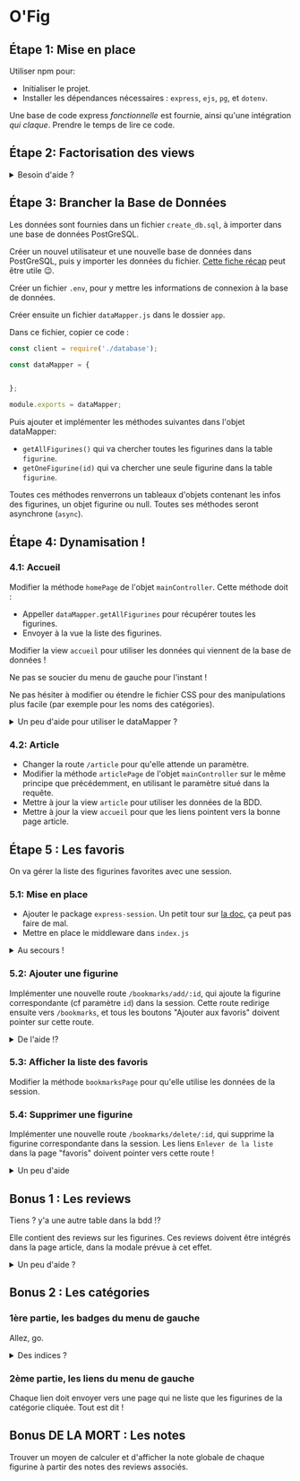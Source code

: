 # O'Fig

## Étape 1: Mise en place

Utiliser npm pour:
- Initialiser le projet.
- Installer les dépendances nécessaires : `express`, `ejs`, `pg`, et `dotenv`.

Une base de code express _fonctionnelle_ est fournie, ainsi qu'une intégration _qui claque_. Prendre le temps de lire ce code.

## Étape 2: Factorisation des views

<details>
<summary>Besoin d'aide ?</summary>

- Créer un dossier `views` dans le dossier `app`, y copier les fichiers html fournis en les renommant en `.ejs`.
- Faire les réglages de express pour utiliser EJS et le bon dossier de views.
- Créer les fichiers `header.ejs`, `footer.ejs` et `leftMenu.ejs` (pour le menu qui se trouve sur la gauche), y mettre le code HTML factorisable, et inclure ces fichiers dans les autres views.
- Modifier les méthodes des controllers pour utiliser les views ejs.

</details>

## Étape 3: Brancher la Base de Données

Les données sont fournies dans un fichier `create_db.sql`, à importer dans une base de données PostGreSQL. 

Créer un nouvel utilisateur et une nouvelle base de données dans PostGreSQL, puis y importer les données du fichier. [Cette fiche récap](https://kourou.oclock.io/ressources/objectifs/creer-une-nouvelle-base-de-donnee-sur-postgresql/) peut être utile :wink:.

Créer un fichier `.env`, pour y mettre les informations de connexion à la base de données.

Créer ensuite un fichier `dataMapper.js` dans le dossier `app`.

Dans ce fichier, copier ce code :

```javascript
const client = require('./database');

const dataMapper = {


};

module.exports = dataMapper;
```

Puis ajouter et implémenter les méthodes suivantes dans l'objet dataMapper:

- `getAllFigurines()` qui va chercher toutes les figurines dans la table `figurine`.
- `getOneFigurine(id)` qui va chercher une seule figurine dans la table `figurine`.

Toutes ces méthodes renverrons un tableaux d'objets contenant les infos des figurines, un objet figurine ou null.
Toutes ses méthodes seront asynchrone (`async`).

## Étape 4: Dynamisation !

### 4.1: Accueil

Modifier la méthode `homePage` de l'objet `mainController`. Cette méthode doit : 
- Appeller `dataMapper.getAllFigurines` pour récupérer toutes les figurines.
- Envoyer à la vue la liste des figurines.

Modifier la view `accueil` pour utiliser les données qui viennent de la base de données !

Ne pas se soucier du menu de gauche pour l'instant !

Ne pas hésiter à modifier ou étendre le fichier CSS pour des manipulations plus facile (par exemple pour les noms des catégories).

<details>
<summary>Un peu d'aide pour utiliser le dataMapper ?</summary>

- Ne pas oublié `await` devant le `client.query` ET la méthode du dataMapper `dataMapper.getAllFigurines()`.
- Pour gérer l'erreur, entourer l'appel du dataMapper et l'appel du `render()` par un bloc `try/catch`.
- et c'est tout :wink:.

</details>

### 4.2: Article

- Changer la route `/article` pour qu'elle attende un paramètre.
- Modifier la méthode `articlePage` de l'objet `mainController` sur le même principe que précédemment, en utilisant le paramètre situé dans la requête.
- Mettre à jour la view `article` pour utiliser les données de la BDD.
- Mettre à jour la view `accueil` pour que les liens pointent vers la bonne page article.

## Étape 5 : Les favoris

On va gérer la liste des figurines favorites avec une session.

### 5.1: Mise en place

- Ajouter le package `express-session`. Un petit tour sur [la doc](https://www.npmjs.com/package/express-session), ça peut pas faire de mal.
- Mettre en place le middleware dans `index.js`

<details>
<summary>Au secours !</summary>

```js
const expressSession = require('express-session');
app.use(expressSession({
  resave: true,
  saveUninitialized: true,
  secret: "Guess it!",
  cookie: {
    secure: false,
    maxAge: (1000*60*60) // ça fait une heure
  }
}));
```

</details>

### 5.2: Ajouter une figurine

Implémenter une nouvelle route `/bookmarks/add/:id`, qui ajoute la figurine correspondante (cf paramètre `id`) dans la session. Cette route redirige ensuite vers `/bookmarks`, et tous les boutons "Ajouter aux favoris" doivent pointer sur cette route.

<details>
<summary>De l'aide !?</summary>

- Qui dit "créer une nouvelle route", dit "créer une nouvelle méthode" !
- Dans cette nouvelle méthode:
    - Si la liste n'existe pas, il faut la créer ! (`req.session.bookmarks = []`)
    - Puis tester si la figurine est déjà dans la liste.
    - Si la figurine n'est pas dans la lise, récupérer la figurine dans la base de données avec `dataMapper.getOneFigurine`.
    - Puis ajouter la figurine à la liste (`req.session.bookmarks.push(figurine)`)
    - Si la figurine est déjà dans la liste, il n'y a rien à faire !
    - Dans tous les cas, rediriger vers la route `/bookmarks`, grâce à la méthode `res.redirect`

</details>

### 5.3: Afficher la liste des favoris

Modifier la méthode `bookmarksPage` pour qu'elle utilise les données de la session. 

### 5.4: Supprimer une figurine

Implémenter une nouvelle route `/bookmarks/delete/:id`, qui supprime la figurine correspondante dans la session. Les liens `Enlever de la liste` dans la page "favoris" doivent pointer vers cette route !

<details>
<summary>Un peu d'aide</summary>

- Nouvelle route, nouvelle méthode !
- Dans cette méthode : 
    - Enlever la figurine de la liste (avec `req.session.bookmarks.filter(...)` ).
    - Et rediriger vers la route `/bookmarks`

</details>

## Bonus 1 : Les reviews

Tiens ? y'a une autre table dans la bdd !?

Elle contient des reviews sur les figurines. Ces reviews doivent être intégrés dans la page article, dans la modale prévue à cet effet.

<details>
<summary>Un peu d'aide ?</summary>

Non. C'est un bonus, alors pas d'aide ! :wink:
</details>

## Bonus 2 : Les catégories

### 1ère partie, les badges du menu de gauche

Allez, go.

<details>
<summary>Des indices ?</summary>

- Écrire une requête dans dataMapper pour récupérer _le nombre de figurines_ de chaque catégorie.
- Appeler cette requête dans toutes les pages ou on en a besoin !

</details>

### 2ème partie, les liens du menu de gauche

Chaque lien doit envoyer vers une page qui ne liste que les figurines de la catégorie cliquée. Tout est dit !

## Bonus DE LA MORT : Les notes

Trouver un moyen de calculer et d'afficher la note globale de chaque figurine à partir des notes des reviews associés.
